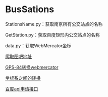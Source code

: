 
# BusSations

StationsName.py：获取南京所有公交站点的名称

GetStation.py：获取百度矩形内公交站点的名称


data.py：获取WebMercator坐标

[爬取图吧地址](http://bus.mapbar.com/nanjing/xianlu)

[GPS-84转换webmercator](http://blog.csdn.net/giswens/article/details/9634261)

[坐标系之间的转换](https://github.com/wandergis/coordTransform_py)

[百度api申请接口](http://lbsyun.baidu.com)

